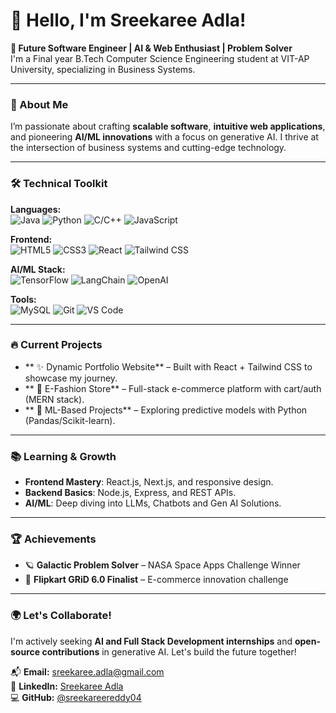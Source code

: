 # 👋 Hello, I'm Sreekaree Adla!  
**🚀 Future Software Engineer | AI & Web Enthusiast | Problem Solver**  
I'm a Final year B.Tech Computer Science Engineering student at VIT-AP University, specializing in Business Systems.  

---

### 🌟 About Me  
I’m passionate about crafting **scalable software**, **intuitive web applications**, and pioneering **AI/ML innovations** with a focus on generative AI. I thrive at the intersection of business systems and cutting-edge technology.

---

### 🛠️ Technical Toolkit  
**Languages:**  
![Java](https://img.shields.io/badge/Java-%23ED8B00.svg?style=flat&logo=java&logoColor=white)
![Python](https://img.shields.io/badge/Python-%233776AB.svg?style=flat&logo=python&logoColor=white)
![C/C++](https://img.shields.io/badge/C/C++-%2300599C.svg?style=flat&logo=c%2B%2B&logoColor=white)
![JavaScript](https://img.shields.io/badge/JavaScript-%23F7DF1E.svg?style=flat&logo=javascript&logoColor=black)  

**Frontend:**  
![HTML5](https://img.shields.io/badge/HTML5-%23E34F26.svg?style=flat&logo=html5&logoColor=white)
![CSS3](https://img.shields.io/badge/CSS3-%231572B6.svg?style=flat&logo=css3&logoColor=white)
![React](https://img.shields.io/badge/React-%2320232a.svg?style=flat&logo=react&logoColor=%2361DAFB)
![Tailwind CSS](https://img.shields.io/badge/Tailwind_CSS-%2338B2AC.svg?style=flat&logo=tailwind-css&logoColor=white)  

**AI/ML Stack:**  
![TensorFlow](https://img.shields.io/badge/TensorFlow-%23FF6F00.svg?style=flat&logo=tensorflow&logoColor=white)
![LangChain](https://img.shields.io/badge/LangChain-%2300ADD8.svg?style=flat&logo=python&logoColor=white)
![OpenAI](https://img.shields.io/badge/OpenAI-%23412279.svg?style=flat&logo=openai&logoColor=white)  

**Tools:**  
![MySQL](https://img.shields.io/badge/MySQL-%2300f.svg?style=flat&logo=mysql&logoColor=white)
![Git](https://img.shields.io/badge/Git-%23F05032.svg?style=flat&logo=git&logoColor=white)
![VS Code](https://img.shields.io/badge/VS_Code-%23007ACC.svg?style=flat&logo=visual-studio-code&logoColor=white)  

---

### 🔥 Current Projects  
- ** ✨ Dynamic Portfolio Website** – Built with React + Tailwind CSS to showcase my journey.
- ** 👗 E-Fashion Store** – Full-stack e-commerce platform with cart/auth (MERN stack).
- ** 🤖 ML-Based Projects** – Exploring predictive models with Python (Pandas/Scikit-learn).

---

### 📚 Learning & Growth  
- **Frontend Mastery**: React.js, Next.js, and responsive design.
- **Backend Basics**: Node.js, Express, and REST APIs.
- **AI/ML**: Deep diving into LLMs, Chatbots and Gen AI Solutions. 

---

### 🏆 Achievements  
- 🪐 **Galactic Problem Solver** – NASA Space Apps Challenge Winner  
- 🏅 **Flipkart GRiD 6.0 Finalist** – E-commerce innovation challenge  

---

### 🌍 Let's Collaborate!  
I'm actively seeking **AI and Full Stack Development internships** and **open-source contributions** in generative AI. Let's build the future together!  

📬 **Email:** [sreekaree.adla@gmail.com](mailto:sreekaree.adla@gmail.com)  
🔗 **LinkedIn:** [Sreekaree Adla](https://www.linkedin.com/in/sreekaree-adla-629743279?utm_source=share&utm_campaign=share_via&utm_content=profile&utm_medium=android_app)  
💻 **GitHub:** [@sreekareereddy04](https://github.com/sreekareereddy04)  
